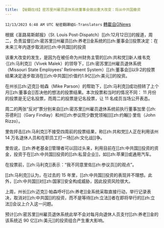 ```yaml
---
title: 【秘翻在线】密苏里州雇员退休系统董事会做出重大改变：将从中共国撤资
---
```

`12/13/2023 6:48 AM UTC 秘密翻譯組G-Translators` [轉載自GNews](https://gnews.org/articles/2103434)

根据《圣路易斯邮报》（St. Louis Post-Dispatch）[[zh:12月12日]]的报道，周二，负责监督[[zh:密苏里]]州雇员[[zh:养老]]金系统的[[zh:董事会]]投票决定：在未来三年内逐步取消对[[zh:中共国]]的投资

该重大改变的发生，是因为在被任命为州财务主管的[[zh:共和党]]新人维韦克·[[zh:马利克]]（Vivek Malek）的领导下，[[zh:密苏里]]州雇员退休系统（Missouri State Employees’ Retirement System）[[zh:董事会]]以9:2的投票结果决定逐步取消在[[zh:中共国]]价值约1.9亿[[zh:美元]]的投资。

在州长[[zh:迈克]]·帕森（Mike Parson）的帮助下，[[zh:马利克]]成功扭转了上个月[[zh:董事会]]否决他的想法的投票结果。本次投票和当时的情况不同： 11 月份的投票是无记名投票，而周二的投票是记名投票，让 11 名成员当场公开表态。

周二的两张“反对”票分别来自[[zh:密苏里]]州雇员退休系统前执行董事加里·[[zh:芬德利]]（Gary Findlay）和州[[zh:参议院少数党领袖]][[zh:约翰]]·里佐（John Rizzo）。

里佐抨击[[zh:马利克]]不接受四周前的投票结果，称[[zh:共和党]]人正在利用该州 14 万名退休人员和在职员工打一场[[zh:文化战]]争。

里佐说，[[zh:养老基金]]管理者可以回过头来，利用目前在[[zh:中共国]]投资的资金，投资于在[[zh:中共国]]投资的[[zh:私营企业]]，如[[zh:苹果]]或通用汽车。

在投票前，[[zh:马利克]]表示：“我不同意里佐[[zh:参议员]]的观点”。

[[zh:马利克]]认为，在过去的 15 年里，[[zh:中共国]]投资的表现并不理想。此外，[[zh:中共国]]对[[zh:国家]]安全构成威胁，因此投资风险很大。

上周，州长[[zh:迈克]]·帕森呼吁[[zh:养老]]金系统采取直接行动，举行记录表决，取消对[[zh:中共国]]的投资，而不是等待[[zh:立法]]者在即将举行的[[zh:立法]]会议上介入这一问题。

预计[[zh:密苏里]]州雇员退休系统此举不会对每月向退休人员支付[[zh:养老]]金的该系统近 90 亿[[zh:美元]]的投资组合产生重大影响。
